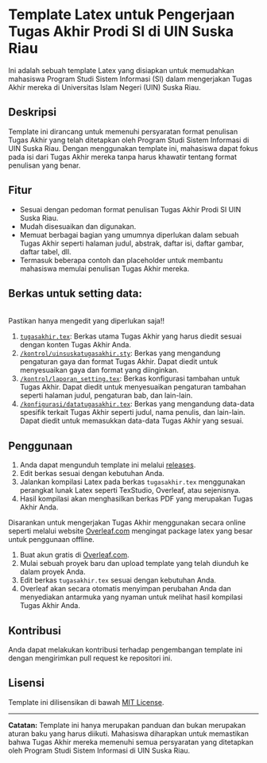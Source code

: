 # Template Latex untuk Pengerjaan Tugas Akhir Prodi SI di UIN Suska Riau

Ini adalah sebuah template Latex yang disiapkan untuk memudahkan mahasiswa Program Studi Sistem Informasi (SI) dalam mengerjakan Tugas Akhir mereka di Universitas Islam Negeri (UIN) Suska Riau.

## Deskripsi

Template ini dirancang untuk memenuhi persyaratan format penulisan Tugas Akhir yang telah ditetapkan oleh Program Studi Sistem Informasi di UIN Suska Riau. Dengan menggunakan template ini, mahasiswa dapat fokus pada isi dari Tugas Akhir mereka tanpa harus khawatir tentang format penulisan yang benar.

## Fitur

- Sesuai dengan pedoman format penulisan Tugas Akhir Prodi SI UIN Suska Riau.
- Mudah disesuaikan dan digunakan.
- Memuat berbagai bagian yang umumnya diperlukan dalam sebuah Tugas Akhir seperti halaman judul, abstrak, daftar isi, daftar gambar, daftar tabel, dll.
- Termasuk beberapa contoh dan placeholder untuk membantu mahasiswa memulai penulisan Tugas Akhir mereka.

## Berkas untuk setting data:
<br>Pastikan hanya mengedit yang diperlukan saja!!
1. [`tugasakhir.tex`](tugasakhir.tex): Berkas utama Tugas Akhir yang harus diedit sesuai dengan konten Tugas Akhir Anda.
2. [`/kontrol/uinsuskatugasakhir.sty`](/kontrol/uinsuskatugasakhir.sty): Berkas yang mengandung pengaturan gaya dan format Tugas Akhir. Dapat diedit untuk menyesuaikan gaya dan format yang diinginkan.
3. [`/kontrol/laporan_setting.tex`](/kontrol/laporan_setting.tex): Berkas konfigurasi tambahan untuk Tugas Akhir. Dapat diedit untuk menyesuaikan pengaturan tambahan seperti halaman judul, pengaturan bab, dan lain-lain.
4. [`/konfigurasi/datatugasakhir.tex`](/konfigurasi/datatugasakhir.tex): Berkas yang mengandung data-data spesifik terkait Tugas Akhir seperti judul, nama penulis, dan lain-lain. Dapat diedit untuk memasukkan data-data Tugas Akhir yang sesuai.

## Penggunaan

1. Anda dapat mengunduh template ini melalui [releases](https://github.com/namapengguna/namarepo/releases/latest).
2. Edit berkas sesuai dengan kebutuhan Anda.
3. Jalankan kompilasi Latex pada berkas `tugasakhir.tex` menggunakan perangkat lunak Latex seperti TexStudio, Overleaf, atau sejenisnya.
4. Hasil kompilasi akan menghasilkan berkas PDF yang merupakan Tugas Akhir Anda.

Disarankan untuk mengerjakan Tugas Akhir menggunakan secara online seperti melalui website [Overleaf.com](https://www.overleaf.com/) mengingat package latex yang besar untuk penggunaan offline.

1. Buat akun gratis di [Overleaf.com](https://www.overleaf.com/).
2. Mulai sebuah proyek baru dan upload template yang telah diunduh ke dalam proyek Anda.
3. Edit berkas `tugasakhir.tex` sesuai dengan kebutuhan Anda.
4. Overleaf akan secara otomatis menyimpan perubahan Anda dan menyediakan antarmuka yang nyaman untuk melihat hasil kompilasi Tugas Akhir Anda.

## Kontribusi

Anda dapat melakukan kontribusi terhadap pengembangan template ini dengan mengirimkan pull request ke repositori ini.

## Lisensi

Template ini dilisensikan di bawah [MIT License](LICENSE).

---

**Catatan:** Template ini hanya merupakan panduan dan bukan merupakan aturan baku yang harus diikuti. Mahasiswa diharapkan untuk memastikan bahwa Tugas Akhir mereka memenuhi semua persyaratan yang ditetapkan oleh Program Studi Sistem Informasi di UIN Suska Riau.
